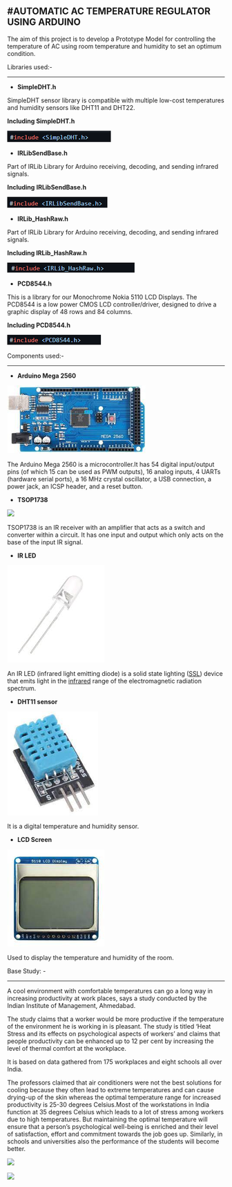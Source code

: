 #AUTOMATIC AC TEMPERATURE REGULATOR USING ARDUINO
-----
The aim of this project is to develop a  Prototype Model for controlling the temperature of AC using room temperature and humidity to set an optimum condition.

Libraries used:-

-----
- **SimpleDHT.h**

SimpleDHT sensor library is compatible with multiple low-cost temperatures and humidity sensors like DHT11 and DHT22.

**Including SimpleDHT.h**

![](Aspose.Words.5750681b-feea-4114-b40a-f070f2b6e380.001.png)

- **IRLibSendBase.h**

Part of IRLib Library for Arduino receiving, decoding, and sending infrared signals. 

**Including** **IRLibSendBase.h**

![](Aspose.Words.5750681b-feea-4114-b40a-f070f2b6e380.002.png)

- **IRLib\_HashRaw.h**

Part of IRLib Library for Arduino receiving, decoding, and sending infrared signals. 

**Including IRLib\_HashRaw.h**

![](Aspose.Words.5750681b-feea-4114-b40a-f070f2b6e380.003.png)

- **PCD8544.h**

This is a library for our Monochrome Nokia 5110 LCD Displays. The PCD8544 is a low power CMOS LCD controller/driver, designed to drive a graphic display of 48 rows and 84 columns.

**Including PCD8544.h**

![](Aspose.Words.5750681b-feea-4114-b40a-f070f2b6e380.004.png)


Components used:-

-----
- **Arduino Mega 2560**

![](Aspose.Words.5750681b-feea-4114-b40a-f070f2b6e380.005.png)

The Arduino Mega 2560 is a microcontroller.It has 54 digital input/output pins (of which 15 can be used as PWM outputs), 16 analog inputs, 4 UARTs (hardware serial ports), a 16 MHz crystal oscillator, a USB connection, a power jack, an ICSP header, and a reset button.

- **TSOP1738**

![](Aspose.Words.5750681b-feea-4114-b40a-f070f2b6e380.006.png)

TSOP1738 is an IR receiver with an amplifier that acts as a switch and converter within a circuit. It has one input and output which only acts on the base of the input IR signal.

- **IR LED**

![](Aspose.Words.5750681b-feea-4114-b40a-f070f2b6e380.007.png)

An IR LED (infrared light emitting diode) is a solid state lighting ([SSL](https://www.techtarget.com/whatis/definition/solid-state-lighting-SSL)) device that emits light in the [infrared](https://www.techtarget.com/searchnetworking/definition/infrared-transmission) range of the electromagnetic radiation spectrum.

- **DHT11 sensor**

![](Aspose.Words.5750681b-feea-4114-b40a-f070f2b6e380.008.png)

It is a digital temperature and humidity sensor.

- **LCD Screen**

![](Aspose.Words.5750681b-feea-4114-b40a-f070f2b6e380.009.png)

Used to display the temperature and humidity of the room.

Base Study: -

-----
A cool environment with comfortable temperatures can go a long way in increasing productivity at work places, says a study conducted by the Indian Institute of Management, Ahmedabad. 

The study claims that a worker would be more productive if the temperature of the environment he is working in is pleasant. The study is titled ‘Heat Stress and its effects on psychological aspects of workers’ and claims that people productivity can be enhanced up to 12 per cent by increasing the level of thermal comfort at the workplace. 

It is based on data gathered from 175 workplaces and eight schools all over India.

The professors claimed that air conditioners were not the best solutions for cooling because they often lead to extreme temperatures and can cause drying-up of the skin whereas the optimal temperature range for increased productivity is 25-30 degrees Celsius.Most of the workstations in India function at 35 degrees Celsius which leads to a lot of stress among workers due to high temperatures. But maintaining the optimal temperature will ensure that a person’s psychological well-being is enriched and their level of satisfaction, effort and commitment towards the job goes up. Similarly, in schools and universities also the performance of the students will become better.

![](Aspose.Words.5750681b-feea-4114-b40a-f070f2b6e380.010.png)

![](Aspose.Words.5750681b-feea-4114-b40a-f070f2b6e380.011.png)
